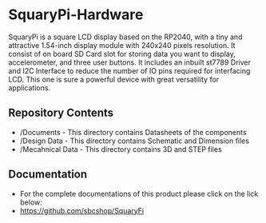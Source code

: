 # SquaryPi-Hardware

SquaryPi is a square LCD display based on the RP2040, with a tiny and attractive 1.54-inch display module with 240x240 pixels resolution. It consist of on board SD Card slot for storing data you want to display, accelerometer, and three user buttons. It includes an inbuilt st7789 Driver and I2C Interface to reduce the number of IO pins required for interfacing LCD. This one is sure a powerful device with great versatility for applications. 

## Repository Contents

* /Documents - This directory contains Datasheets of the components
* /Design Data - This directory contains Schematic and Dimension files
* /Mecahnical Data - This directory contains 3D and STEP files

## Documentation

* For the complete documentations of this product please click on the lick below:
* https://github.com/sbcshop/SquaryFi
